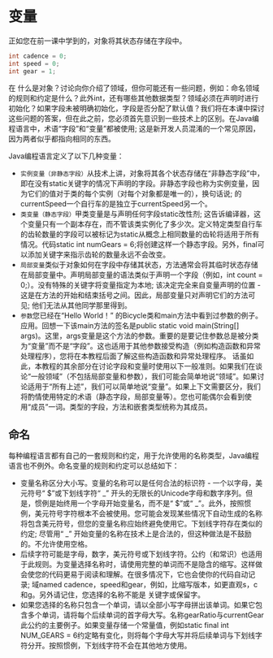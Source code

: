 #   变量

正如您在前一课中学到的，对象将其状态存储在字段中。

``` Java
int cadence = 0;
int speed = 0;
int gear = 1;
```

在 什么是对象？讨论向你介绍了领域，但你可能还有一些问题，例如：命名领域的规则和约定是什么？此外int，还有哪些其他数据类型？领域必须在声明时进行初始化？如果字段未被明确初始化，字段是否分配了默认值？我们将在本课中探讨这些问题的答案，但在此之前，您必须首先意识到一些技术上的区别。在Java编程语言中，术语“字段”和“变量”都被使用; 这是新开发人员混淆的一个常见原因，因为两者似乎都指向相同的东西。

Java编程语言定义了以下几种变量：
-   `实例变量（非静态字段）`从技术上讲，对象将其各个状态存储在“非静态字段”中，即在没有static关键字的情况下声明的字段。非静态字段也称为实例变量，因为它们的值对于类的每个实例（对每个对象都是唯一的），换句话说; 的currentSpeed一个自行车的是独立于currentSpeed另一个。
-   `类变量（静态字段）`甲类变量是与声明任何字段static改性剂; 这告诉编译器，这个变量只有一个副本存在，而不管该类实例化了多少次。定义特定类型自行车的齿轮数量的字段可以被标记为static从概念上相同数量的齿轮将适用于所有情况。代码static int numGears = 6;将创建这样一个静态字段。另外，final可以添加关键字来指示齿轮的数量永远不会改变。
-   `局部变量`类似于对象如何在字段中存储其状态，方法通常会将其临时状态存储在局部变量中。声明局部变量的语法类似于声明一个字段（例如，int count = 0;）。没有特殊的关键字将变量指定为本地; 该决定完全来自变量声明的位置 - 这是在方法的开始和结束括号之间。因此，局部变量只对声明它们的方法可见; 他们无法从其他同学那里得到。
-   `参数`您已经在“Hello World！” 的Bicycle类和main方法中看到过参数的例子。应用。回想一下该main方法的签名是public static void main(String[] args)。这里，args变量是这个方法的参数。重要的是要记住参数总是被分类为“变量”而不是“字段”。这也适用于其他参数接受构造（例如构造函数和异常处理程序），您将在本教程后面了解这些构造函数和异常处理程序。
话虽如此，本教程的其余部分在讨论字段和变量时使用以下一般准则。如果我们在谈论“一般领域”（不包括局部变量和参数），我们可能会简单地说“领域”。如果讨论适用于“所有上述”，我们可以简单地说“变量”。如果上下文需要区分，我们将酌情使用特定的术语（静态字段，局部变量等）。您也可能偶尔会看到使用“成员”一词。类型的字段，方法和嵌套类型统称为其成员。

##  命名

每种编程语言都有自己的一套规则和约定，用于允许使用的名称类型，Java编程语言也不例外。命名变量的规则和约定可以总结如下：
-   变量名称区分大小写。变量的名称可以是任何合法的标识符 - 一个以字母，美元符号“ $”或下划线字符“ _” 开头的无限长的Unicode字母和数字序列。但是，惯例是始终用一个字母开始变量名，而不是“ $”或“ _”。此外，按照惯例，美元符号字符根本不会被使用。您可能会发现某些情况下自动生成的名称将包含美元符号，但您的变量名称应始终避免使用它。下划线字符存在类似的约定; 尽管用“ _” 开始变量的名称在技术上是合法的，但这种做法是不鼓励的。不允许使用空格。
-   后续字符可能是字母，数字，美元符号或下划线字符。公约（和常识）也适用于此规则。为变量选择名称时，请使用完整的单词而不是隐含的缩写。这样做会使您的代码更易于阅读和理解。在很多情况下，它也会使你的代码自动记录; 域named cadence，speed和gear，例如，比缩写版本，如更直观s，c和g。另外请记住，您选择的名称不能是 关键字或保留字。
-   如果您选择的名称只包含一个单词，请以全部小写字母拼出该单词。如果它包含多个单词，请将每个后续单词的首字母大写。名称gearRatio与currentGear此公约的主要例子。如果变量存储一个常量值，例如static final int NUM_GEARS = 6约定略有变化，则将每个字母大写并将后续单词与下划线字符分开。按照惯例，下划线字符不会在其他地方使用。